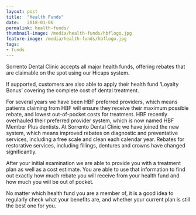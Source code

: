 ```yaml
---
layout: post
title:  "Health Funds"
date:   2018-01-06
permalink: health-funds/
thumbnail-image: /media/health-funds/hbflogo.jpg
feature-image: /media/health-funds/hbflogo.jpg
tags: 
- funds
---
```


Sorrento Dental Clinic accepts all major health funds, offering rebates that are claimable on the spot using our Hicaps system.  

If supported, customers are also able to apply their health fund ‘Loyalty Bonus’ covering the complete cost of dental treatment.

For several years we have been HBF preferred providers, which means patients claiming from HBF will ensure they receive their maximum possible rebate, and lowest out-of-pocket costs for treatment. HBF recently overhauled their preferred provider system, which is now named HBF Member Plus dentists. At Sorrento Dental Clinic we have joined the new system, which means improved rebates on diagnostic and preventative services, including a free scale and clean each calendar year. Rebates for restorative services, including fillings, dentures and crowns have changed significantly. 

After your initial examination we are able to provide you with a treatment plan as well as a cost estimate. You are able to use that information to find out exactly how much rebate you will receive from your health fund and how much you will be out of pocket.

No matter which health fund you are a member of, it is a good idea to regularly check what your benefits are, and whether your current plan is still the best one for you.
